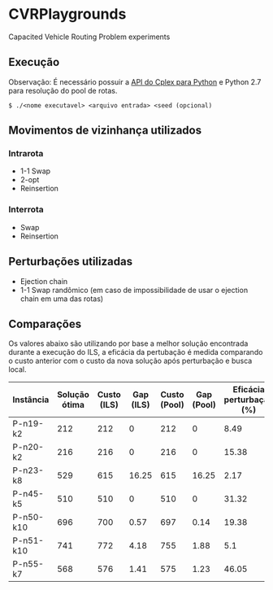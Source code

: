 # CVRPlaygrounds
Capacited Vehicle Routing Problem experiments

## Execução
Observação: É necessário possuir a [API do Cplex para Python](#https://www.ibm.com/support/knowledgecenter/SSSA5P_12.7.1/ilog.odms.cplex.help/CPLEX/GettingStarted/topics/set_up/Python_setup.html) e Python 2.7 para resolução do pool de rotas.

```
$ ./<nome executavel> <arquivo entrada> <seed (opcional)
```

## Movimentos de vizinhança utilizados
### Intrarota
- 1-1 Swap
- 2-opt
- Reinsertion

### Interrota
- Swap
- Reinsertion

## Perturbações utilizadas
- Ejection chain
- 1-1 Swap randômico (em caso de impossibilidade de usar o ejection chain em uma das rotas)

## Comparações 
Os valores abaixo são utilizando por base a melhor solução encontrada durante a execução do ILS, a eficácia da pertubação é medida comparando o custo anterior com o custo da nova solução após perturbação e busca local.

| Instância | Solução ótima | Custo (ILS) | Gap (ILS) | Custo (Pool) | Gap (Pool) | Eficácia perturbação (%) |
|-----------|---------------|-------------|-----------|--------------|------------|--------------------------|
| P-n19-k2  | 212           | 212         | 0         | 212          | 0          | 8.49                     |
| P-n20-k2  | 216           | 216         | 0         | 216          | 0          | 15.38                    |
| P-n23-k8  | 529           | 615         | 16.25     | 615          | 16.25      | 2.17                     |
| P-n45-k5  | 510           | 510         | 0         | 510          | 0          | 31.32                    |
| P-n50-k10 | 696           | 700         | 0.57      | 697          | 0.14       | 19.38                    |
| P-n51-k10 | 741           | 772         | 4.18      | 755          | 1.88       | 5.1                      |
| P-n55-k7  | 568           | 576         | 1.41      | 575          | 1.23       | 46.05                    |
